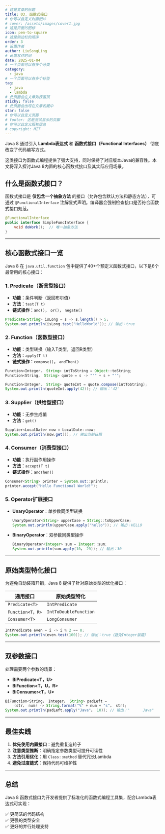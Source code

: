 ```yaml
---
# 这是文章的标题
title: 03. 函数式接口
# 你可以自定义封面图片
# cover: /assets/images/cover1.jpg
# 这是页面的图标
icon: pen-to-square
# 这是侧边栏的顺序
order: 3
# 设置作者
author: LiuSongLing
# 设置写作时间
date: 2025-01-04
# 一个页面可以有多个分类
category:
  - java
# 一个页面可以有多个标签
tag:
  - java
  - lambda
# 此页面会在文章列表置顶
sticky: false
# 此页面会出现在文章收藏中
star: false
# 你可以自定义页脚
# footer: 这是测试显示的页脚
# 你可以自定义版权信息
# copyright: MIT
---
```


Java 8 通过引入 **Lambda表达式** 和 **函数式接口（Functional Interfaces）** 彻底改变了代码编写方式。

这类接口为函数式编程提供了强大支持，同时保持了对旧版本Java的兼容性。本文将深入探讨Java 8内置的核心函数式接口及其实际应用场景。

<!-- more -->

## 什么是函数式接口？
函数式接口是 **仅包含一个抽象方法** 的接口（允许包含默认方法和静态方法），可通过 `@FunctionalInterface` 注解显式声明。编译器会强制检查接口是否符合函数式接口规范。

```java
@FunctionalInterface
public interface SimpleFuncInterface {
    void doWork();  // 唯一抽象方法
}
```

---

## 核心函数式接口一览

Java 8 在 `java.util.function` 包中提供了40+个预定义函数式接口，以下是6个最常用的核心接口：

### 1. Predicate（断言型接口）
- **功能**：条件判断（返回布尔值）
- **方法**：`test(T t)`
- **链式操作**：`and()`， `or()`， `negate()`

```java
Predicate<String> isLong = s -> s.length() > 5;
System.out.println(isLong.test("HelloWorld")); // 输出：true
```

### 2. Function（函数型接口）
- **功能**：类型转换（输入T类型，返回R类型）
- **方法**：`apply(T t)`
- **链式操作**：`compose()`， `andThen()`

```java
Function<Integer， String> intToString = Object::toString;
Function<String， String> quote = s -> "'" + s + "'";

Function<Integer， String> quoteInt = quote.compose(intToString);
System.out.println(quoteInt.apply(42)); // 输出：'42'
```

### 3. Supplier（供给型接口）
- **功能**：无参生成值
- **方法**：`get()`

```java
Supplier<LocalDate> now = LocalDate::now;
System.out.println(now.get()); // 输出当前日期
```

### 4. Consumer（消费型接口）
- **功能**：执行副作用操作
- **方法**：`accept(T t)`
- **链式操作**：`andThen()`

```java
Consumer<String> printer = System.out::println;
printer.accept("Hello Functional World!");
```

### 5. Operator扩展接口
- **UnaryOperator**：单参数同类型转换
  ```java
  UnaryOperator<String> upperCase = String::toUpperCase;
  System.out.println(upperCase.apply("hello")); // 输出：HELLO
  ```
  
- **BinaryOperator**：双参数同类型操作
  ```java
  BinaryOperator<Integer> sum = Integer::sum;
  System.out.println(sum.apply(10， 20)); // 输出：30
  ```

---

## 原始类型特化接口
为避免自动装箱开销，Java 8 提供了针对原始类型的优化接口：

| 通用接口        | 原始类型特化         |
|----------------|---------------------|
| `Predicate<T>` | `IntPredicate`      |
| `Function<T，R>`| `IntToDoubleFunction`|
| `Consumer<T>`  | `LongConsumer`      |

```java
IntPredicate even = i -> i % 2 == 0;
System.out.println(even.test(100)); // 输出：true（避免Integer装箱）
```

---

## 双参数接口
处理需要两个参数的场景：

- **BiPredicate<T，U>**
- **BiFunction<T，U，R>**
- **BiConsumer<T，U>**

```java
BiFunction<String， Integer， String> padLeft = 
    (str， num) -> String.format("%" + num + "s"， str);
System.out.println(padLeft.apply("Java"， 10)); // 输出："      Java"
```

---

## 最佳实践
1. **优先使用内置接口**：避免重复造轮子
2. **注意类型推断**：明确指定参数类型可提升可读性
3. **方法引用优化**：用 `Class::method` 替代冗长Lambda
4. **避免过度链式**：保持代码可维护性

---

## 总结
Java 8 函数式接口为开发者提供了标准化的函数式编程工具集，配合Lambda表达式可实现：

✅ 更简洁的代码结构  
✅ 更强的类型安全  
✅ 更好的并行处理支持